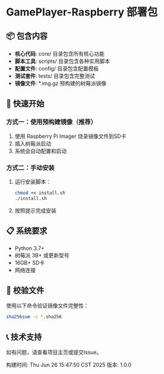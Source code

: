 # GamePlayer-Raspberry 部署包

## 📦 包含内容

- **核心代码**: core/ 目录包含所有核心功能
- **脚本工具**: scripts/ 目录包含各种实用脚本
- **配置文件**: config/ 目录包含配置模板
- **测试套件**: tests/ 目录包含完整测试
- **镜像文件**: *.img.gz 预构建的树莓派镜像

## 🚀 快速开始

### 方式一：使用预构建镜像（推荐）

1. 使用 Raspberry Pi Imager 烧录镜像文件到SD卡
2. 插入树莓派启动
3. 系统会自动配置和启动

### 方式二：手动安装

1. 运行安装脚本：
   ```bash
   chmod +x install.sh
   ./install.sh
   ```

2. 按照提示完成安装

## 📋 系统要求

- Python 3.7+
- 树莓派 3B+ 或更新型号
- 16GB+ SD卡
- 网络连接

## 🔐 校验文件

使用以下命令验证镜像文件完整性：
```bash
sha256sum -c *.sha256
```

## 📞 技术支持

如有问题，请查看项目主页或提交Issue。

构建时间: Thu Jun 26 15:47:50 CST 2025
版本: 1.0.0
